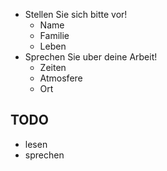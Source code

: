 - Stellen Sie sich bitte vor!
	- Name
	- Familie
	- Leben
- Sprechen Sie uber deine Arbeit!
	- Zeiten
	- Atmosfere
	- Ort

## TODO 
- lesen
- sprechen